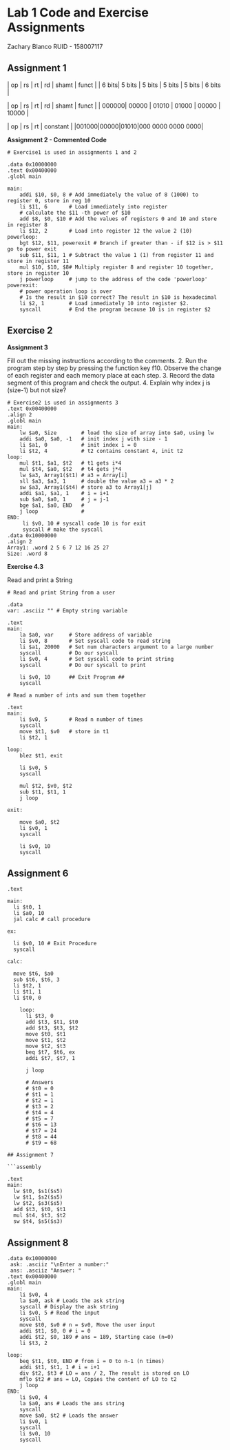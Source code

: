 # Lab 1 Code and Exercise Assignments

Zachary Blanco
RUID - 158007117


## Assignment 1

| op | rs | rt | rd | shamt | funct |
| 6 bits| 5 bits | 5 bits | 5 bits | 5 bits | 6 bits |

| op | rs | rt | rd | shamt | funct |
| 000000| 00000 | 01010 | 01000 | 00000 | 10000 |

| op | rs | rt | constant |
|001000|00000|01010|000 0000 0000 0000|

**Assignment 2 - Commented Code**

```assembly
# Exercise1 is used in assignments 1 and 2

.data 0x10000000
.text 0x00400000
.globl main

main:
	addi $10, $0, 8 # Add immediately the value of 8 (1000) to register 0, store in reg 10
	li $11, 6 		# Load immediately into register 
	# calculate the $11 -th power of $10
	add $8, $0, $10 # Add the values of registers 0 and 10 and store in register 8 
	li $12, 2		# Load into register 12 the value 2 (10)
powerloop:
	bgt $12, $11, powerexit # Branch if greater than - if $12 is > $11 go to power exit
	sub $11, $11, 1 # Subtract the value 1 (1) from register 11 and store in register 11
	mul $10, $10, $8# Multiply register 8 and register 10 together, store in register 10
	j powerloop 	# jump to the address of the code 'powerloop'
powerexit:
	# power operation loop is over
	# Is the result in $10 correct? The result in $10 is hexadecimal
	li $2, 1		# Load immediately 10 into register $2.
	syscall			# End the program because 10 is in register $2
```
## Exercise 2

**Assignment 3**

Fill out the missing instructions according to the comments.
2. Run the program step by step by pressing the function key f10. Observe the change of
each register and each memory place at each step.
3. Record the data segment of this program and check the output.
4. Explain why index j is (size-1) but not size? 


```assembly
# Exercise2 is used in assignments 3
.text 0x00400000
.align 2
.globl main
main:
	lw $a0, Size 		# load the size of array into $a0, using lw
	addi $a0, $a0, -1 	# init index j with size - 1
	li $a1, 0 			# init index i = 0
	li $t2, 4			# t2 contains constant 4, init t2
loop:
	mul $t1, $a1, $t2 	# t1 gets i*4
	mul $t4, $a0, $t2 	# t4 gets j*4
	lw $a3, Array1($t1) # a3 = Array[i]
	sll $a3, $a3, 1		# double the value a3 = a3 * 2
	sw $a3, Array1($t4)	# store a3 to Array1[j]
	addi $a1, $a1, 1	# i = i+1
	sub $a0, $a0, 1		# j = j-1
	bge $a1, $a0, END	#
	j loop				#
END:
	 li $v0, 10 # syscall code 10 is for exit
	 syscall # make the syscall
.data 0x10000000
.align 2
Array1: .word 2 5 6 7 12 16 25 27
Size: .word 8
```

**Exercise 4.3**

Read and print a String

```assembly
# Read and print String from a user

.data
var: .asciiz "" # Empty string variable

.text
main:
	la $a0, var		# Store address of variable
	li $v0, 8		# Set syscall code to read string
	li $a1, 20000	# Set num characters argument to a large number
	syscall			# Do our syscall
	li $v0, 4		# Set syscall code to print string
	syscall			# Do our syscall to print
	
	li $v0, 10		## Exit Program ##
	syscall
```

```assembly
# Read a number of ints and sum them together

.text
main:
	li $v0, 5 		# Read n number of times
	syscall	
	move $t1, $v0	# store in t1
	li $t2, 1
	
loop:
	blez $t1, exit
	
	li $v0, 5
	syscall
	
	mul $t2, $v0, $t2
	sub $t1, $t1, 1
	j loop

exit:

	move $a0, $t2
	li $v0, 1
	syscall
	
	li $v0, 10
	syscall
```

## Assignment 6

```
.text

main:
  li $t0, 1
  li $a0, 10
  jal calc # call procedure

ex:

  li $v0, 10 # Exit Procedure
  syscall

calc:

  move $t6, $a0
  sub $t6, $t6, 3
  li $t2, 1
  li $t1, 1
  li $t0, 0
    
    loop:
      li $t3, 0
      add $t3, $t1, $t0
      add $t3, $t3, $t2
      move $t0, $t1
      move $t1, $t2
      move $t2, $t3
      beq $t7, $t6, ex
      addi $t7, $t7, 1
     
      j loop
      
      # Answers
      # $t0 = 0
      # $t1 = 1
      # $t2 = 1
      # $t3 = 2
      # $t4 = 4
      # $t5 = 7
      # $t6 = 13
      # $t7 = 24
      # $t8 = 44
      # $t9 = 68

## Assignment 7

```assembly

.text
main:
  lw $t0, $s1($s5)
  lw $t1, $s2($s5)
  lw $t2, $s3($s5)
  add $t3, $t0, $t1
  mul $t4, $t3, $t2
  sw $t4, $s5($s3)

```

## Assignment 8

```assembly
.data 0x10000000
 ask: .asciiz "\nEnter a number:"
 ans: .asciiz "Answer: "
.text 0x00400000
.globl main
main:
	li $v0, 4
	la $a0, ask # Loads the ask string
	syscall # Display the ask string
	li $v0, 5 # Read the input
	syscall
	move $t0, $v0 # n = $v0, Move the user input
	addi $t1, $0, 0 # i = 0
	addi $t2, $0, 189 # ans = 189, Starting case (n=0)
	li $t3, 2
 
loop:
	beq $t1, $t0, END # from i = 0 to n-1 (n times)
	addi $t1, $t1, 1 # i = i+1
	div $t2, $t3 # LO = ans / 2, The result is stored on LO
	mflo $t2 # ans = LO, Copies the content of LO to t2
	j loop
END:
	li $v0, 4
	la $a0, ans # Loads the ans string
	syscall
	move $a0, $t2 # Loads the answer
	li $v0, 1
	syscall
	li $v0, 10
	syscall

```


































